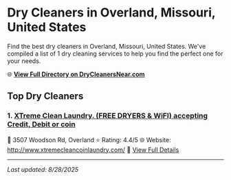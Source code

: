 # Dry Cleaners in Overland, Missouri, United States

Find the best dry cleaners in Overland, Missouri, United States. We've compiled a list of 1 dry cleaning services to help you find the perfect one for your needs.

🌐 **[View Full Directory on DryCleanersNear.com](https://drycleanersnear.com/city/US/Missouri/Overland)**

## Top Dry Cleaners

### 1. [XTreme Clean Laundry. (FREE DRYERS & WiFI) accepting Credit, Debit or coin](https://drycleanersnear.com/dryCleaner/686f1eb71cef475d4de83d03/xtreme-clean-laundry-free-dryers-wifi-accepting-credit-debit-or-coin)
📍 3507 Woodson Rd, Overland
⭐ Rating: 4.4/5
🌐 Website: http://www.xtremecleancoinlaundry.com/
🔗 [View Full Details](https://drycleanersnear.com/dryCleaner/686f1eb71cef475d4de83d03/xtreme-clean-laundry-free-dryers-wifi-accepting-credit-debit-or-coin)


---

*Last updated: 8/28/2025*
